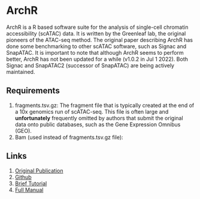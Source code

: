 # ArchR

ArchR is a R based software suite for the analysis of single-cell chromatin accessibility (scATAC) data. It is written by the Greenleaf lab, the original pioneers of the ATAC-seq method. The original paper describing ArchR has done some benchmarking to other scATAC software, such as Signac and SnapATAC. It is important to note that although ArchR seems to perform better, ArchR has not been updated for a while (v1.0.2 in Jul 1 2022). Both Signac and SnapATAC2 (successor of SnapATAC) are being actively maintained.

## Requirements
1. fragments.tsv.gz: The fragment file that is typically created at the end of a 10x genomics run of scATAC-seq. This file is often large and **unfortunately** frequently omitted by authors that submit the original data onto public databases, such as the Gene Expression Omnibus (GEO).
2. Bam (used instead of fragments.tsv.gz file):

## Links
1. [Original Publication](https://www.nature.com/articles/s41588-021-00790-6) 
2. [Github](https://github.com/GreenleafLab/ArchR/)
3. [Brief Tutorial](https://www.archrproject.com/articles/Articles/tutorial.html)
4. [Full Manual](https://www.archrproject.com/bookdown/index.html)